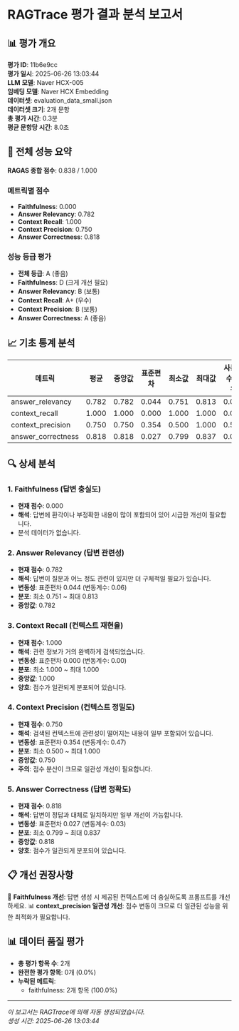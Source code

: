 # RAGTrace 평가 결과 분석 보고서

## 📊 평가 개요

**평가 ID**: 11b6e9cc  
**평가 일시**: 2025-06-26 13:03:44  
**LLM 모델**: Naver HCX-005  
**임베딩 모델**: Naver HCX Embedding  
**데이터셋**: evaluation_data_small.json  
**데이터셋 크기**: 2개 문항  
**총 평가 시간**: 0.3분  
**평균 문항당 시간**: 8.0초  

## 🎯 전체 성능 요약

**RAGAS 종합 점수**: 0.838 / 1.000

### 메트릭별 점수
- **Faithfulness**: 0.000
- **Answer Relevancy**: 0.782
- **Context Recall**: 1.000
- **Context Precision**: 0.750
- **Answer Correctness**: 0.818

### 성능 등급 평가
- **전체 등급**: A (좋음)
- **Faithfulness**: D (크게 개선 필요)
- **Answer Relevancy**: B (보통)
- **Context Recall**: A+ (우수)
- **Context Precision**: B (보통)
- **Answer Correctness**: A (좋음)

## 📈 기초 통계 분석

| 메트릭 | 평균 | 중앙값 | 표준편차 | 최소값 | 최대값 | 사분위수 범위 |
|--------|------|--------|----------|--------|--------|---------------|
| answer_relevancy | 0.782 | 0.782 | 0.044 | 0.751 | 0.813 | 0.063 |
| context_recall | 1.000 | 1.000 | 0.000 | 1.000 | 1.000 | 0.000 |
| context_precision | 0.750 | 0.750 | 0.354 | 0.500 | 1.000 | 0.500 |
| answer_correctness | 0.818 | 0.818 | 0.027 | 0.799 | 0.837 | 0.038 |

## 🔍 상세 분석

### 1. Faithfulness (답변 충실도)
- **현재 점수**: 0.000
- **해석**: 답변에 환각이나 부정확한 내용이 많이 포함되어 있어 시급한 개선이 필요합니다.
- 분석 데이터가 없습니다.

### 2. Answer Relevancy (답변 관련성)
- **현재 점수**: 0.782
- **해석**: 답변이 질문과 어느 정도 관련이 있지만 더 구체적일 필요가 있습니다.
- **변동성**: 표준편차 0.044 (변동계수: 0.06)
- **분포**: 최소 0.751 ~ 최대 0.813
- **중앙값**: 0.782

### 3. Context Recall (컨텍스트 재현율)
- **현재 점수**: 1.000
- **해석**: 관련 정보가 거의 완벽하게 검색되었습니다.
- **변동성**: 표준편차 0.000 (변동계수: 0.00)
- **분포**: 최소 1.000 ~ 최대 1.000
- **중앙값**: 1.000
- **양호**: 점수가 일관되게 분포되어 있습니다.

### 4. Context Precision (컨텍스트 정밀도)
- **현재 점수**: 0.750
- **해석**: 검색된 컨텍스트에 관련성이 떨어지는 내용이 일부 포함되어 있습니다.
- **변동성**: 표준편차 0.354 (변동계수: 0.47)
- **분포**: 최소 0.500 ~ 최대 1.000
- **중앙값**: 0.750
- **주의**: 점수 분산이 크므로 일관성 개선이 필요합니다.


### 5. Answer Correctness (답변 정확도)
- **현재 점수**: 0.818
- **해석**: 답변이 정답과 대체로 일치하지만 일부 개선이 가능합니다.
- **변동성**: 표준편차 0.027 (변동계수: 0.03)
- **분포**: 최소 0.799 ~ 최대 0.837
- **중앙값**: 0.818
- **양호**: 점수가 일관되게 분포되어 있습니다.


## 📋 개선 권장사항

📌 **Faithfulness 개선**: 답변 생성 시 제공된 컨텍스트에 더 충실하도록 프롬프트를 개선하세요.
📊 **context_precision 일관성 개선**: 점수 변동이 크므로 더 일관된 성능을 위한 최적화가 필요합니다.

## 📊 데이터 품질 평가

- **총 평가 항목 수**: 2개
- **완전한 평가 항목**: 0개 (0.0%)
- **누락된 메트릭**:
  - faithfulness: 2개 항목 (100.0%)

---

*이 보고서는 RAGTrace에 의해 자동 생성되었습니다.*  
*생성 시간: 2025-06-26 13:03:44*
